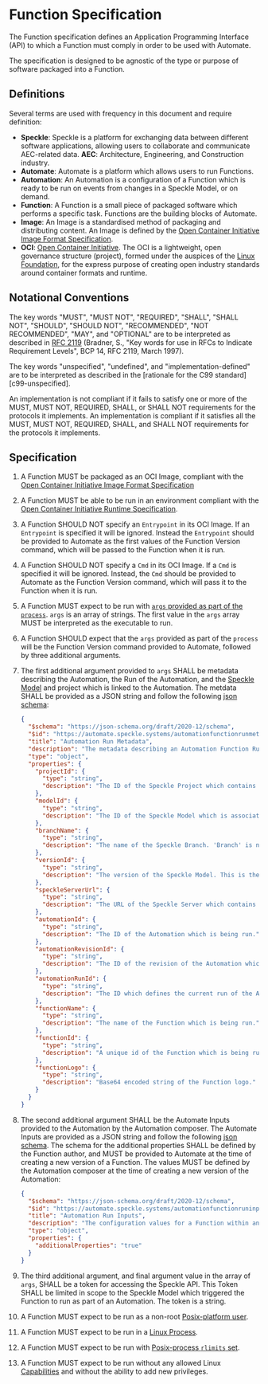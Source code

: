 # Function Specification

The Function specification defines an Application Programming Interface (API) to which a Function must comply in order to be used with Automate.

The specification is designed to be agnostic of the type or purpose of software packaged into a Function.

## Definitions

Several terms are used with frequency in this document and require definition:

- **Speckle**: Speckle is a platform for exchanging data between different software applications, allowing users to collaborate and communicate AEC-related data.
**AEC**: Architecture, Engineering, and Construction industry.
- **Automate**: Automate is a platform which allows users to run Functions.
- **Automation**: An Automation is a configuration of a Function which is ready to be run on events from changes in a Speckle Model, or on demand.
- **Function**: A Function is a small piece of packaged software which performs a specific task. Functions are the building blocks of Automate.
- **Image**: An Image is a standardised method of packaging and distributing content. An Image is defined by the [Open Container Initiative Image Format Specification](https://github.com/opencontainers/image-spec/blob/main/spec.md).
- **OCI**: [Open Container Initiative](https://opencontainers.org/). The OCI is a lightweight, open governance structure (project), formed under the auspices of the [Linux Foundation](https://www.linuxfoundation.org/), for the express purpose of creating open industry standards around container formats and runtime.

## Notational Conventions

The key words "MUST", "MUST NOT", "REQUIRED", "SHALL", "SHALL NOT", "SHOULD", "SHOULD NOT", "RECOMMENDED", "NOT RECOMMENDED", "MAY", and "OPTIONAL" are to be interpreted as described in [RFC 2119](https://tools.ietf.org/html/rfc2119) (Bradner, S., "Key words for use in RFCs to Indicate Requirement Levels", BCP 14, RFC 2119, March 1997).

The key words "unspecified", "undefined", and "implementation-defined" are to be interpreted as described in the [rationale for the C99 standard][c99-unspecified].

An implementation is not compliant if it fails to satisfy one or more of the MUST, MUST NOT, REQUIRED, SHALL, or SHALL NOT requirements for the protocols it implements.
An implementation is compliant if it satisfies all the MUST, MUST NOT, REQUIRED, SHALL, and SHALL NOT requirements for the protocols it implements.

## Specification

1. A Function MUST be packaged as an OCI Image, compliant with the [Open Container Initiative Image Format Specification](https://github.com/opencontainers/image-spec/blob/main/spec.md)

1. A Function MUST be able to be run in an environment compliant with the [Open Container Initiative Runtime Specification](https://github.com/opencontainers/runtime-spec/blob/main/spec.md).

1. A Function SHOULD NOT specify an `Entrypoint` in its OCI Image. If an `Entrypoint` is specified it will be ignored. Instead the `Entrypoint` should be provided to Automate as the first values of the Function Version command, which will be passed to the Function when it is run.

1. A Function SHOULD NOT specify a `Cmd` in its OCI Image. If a `Cmd` is specified it will be ignored. Instead, the `Cmd` should be provided to Automate as the Function Version command, which will pass it to the Function when it is run.

1. A Function MUST expect to be run with [`args` provided as part of the `process`](https://github.com/opencontainers/runtime-spec/blob/main/config.md#process). `args` is an array of strings. The first value in the `args` array MUST be interpreted as the executable to run.

1. A Function SHOULD expect that the `args` provided as part of the `process` will be the Function Version command provided to Automate, followed by three additional arguments.

1. The first additional argument provided to `args` SHALL be metadata describing the Automation, the Run of the Automation, and the [Speckle Model](../user/concepts.md) and project which is linked to the Automation. The metdata SHALL be provided as a JSON string and follow the following [json schema](https://json-schema.org/):

    ```json
    {
      "$schema": "https://json-schema.org/draft/2020-12/schema",
      "$id": "https://automate.speckle.systems/automationfunctionrunmetadata.schema.json",
      "title": "Automation Run Metadata",
      "description": "The metadata describing an Automation Function Run.",
      "type": "object",
      "properties": {
        "projectId": {
          "type": "string",
          "description": "The ID of the Speckle Project which contains the Speckle Model which is associated with the Automation."
        },
        "modelId": {
          "type": "string",
          "description": "The ID of the Speckle Model which is associated with the Automation. A change to this model may have caused the Automation to run."
        },
        "branchName": {
          "type": "string",
          "description": "The name of the Speckle Branch. 'Branch' is now known as 'Model' except in the Speckle API, where 'Branch' wording is retained to provide backwards compatibility and ensure ongoing stability of the API."
        },
        "versionId": {
          "type": "string",
          "description": "The version of the Speckle Model. This is the version which was created as a result of the change which triggered the Automation to run. Or, in the case of an Automation being manually triggered by a user, it is the current version of the Speckle Model."
        },
        "speckleServerUrl": {
          "type": "string",
          "description": "The URL of the Speckle Server which contains the Speckle Project and Speckle Model which is associated with the Automation."
        },
        "automationId": {
          "type": "string",
          "description": "The ID of the Automation which is being run."
        },
        "automationRevisionId": {
          "type": "string",
          "description": "The ID of the revision of the Automation which is being run."
        },
        "automationRunId": {
          "type": "string",
          "description": "The ID which defines the current run of the Automation. This is a unique ID which is generated for each run of an Automation."
        },
        "functionName": {
          "type": "string",
          "description": "The name of the Function which is being run."
        },
        "functionId": {
          "type": "string",
          "description": "A unique id of the Function which is being run. This includes a hyphen concatenated string containing the Automation ID, the Automation version ID, the Function Id, the Function Version ID, and a unique number which identifies this running instance within the context of the running Automation."
        },
        "functionLogo": {
          "type": "string",
          "description": "Base64 encoded string of the Function logo."
        }
      }
    }
    ```

1. The second additional argument SHALL be the Automate Inputs provided to the Automation by the Automation composer. The Automate Inputs are provided as a JSON string and follow the following [json schema](https://json-schema.org/). The schema for the additional properties SHALL be defined by the Function author, and MUST be provided to Automate at the time of creating a new version of a Function. The values MUST be defined by the Automation composer at the time of creating a new version of the Automation:

    ```json
    {
      "$schema": "https://json-schema.org/draft/2020-12/schema",
      "$id": "https://automate.speckle.systems/automationfunctionruninputs.schema.json",
      "title": "Automation Run Inputs",
      "description": "The configuration values for a Function within an Automation.",
      "type": "object",
      "properties": {
        "additionalProperties": "true"
      }
    }
    ```

1. The third additional argument, and final argument value in the array of `args`, SHALL be a token for accessing the Speckle API. This Token SHALL be limited in scope to the Speckle Model which triggered the Function to run as part of an Automation. The token is a string.

1. A Function MUST expect to be run as a non-root [Posix-platform user](https://github.com/opencontainers/runtime-spec/blob/main/config.md).

1. A Function MUST expect to be run in a [Linux Process](https://github.com/opencontainers/runtime-spec/blob/main/config.md#process).

1. A Function MUST expect to be run with [Posix-process `rlimits` set](https://github.com/opencontainers/runtime-spec/blob/main/config.md#process).

1. A Function MUST expect to be run without any allowed Linux [Capabilities](http://man7.org/linux/man-pages/man7/capabilities.7.html) and without the ability to add new privileges.
